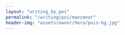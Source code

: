 ```yaml
---
layout: "writing_by_poi"
permalink: "/writing/poi/manzanar"
header-img: "assets/owner/hero/pois-bg.jpg"
---
```

